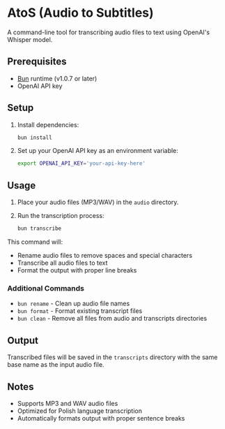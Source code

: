 # AtoS (Audio to Subtitles)

A command-line tool for transcribing audio files to text using OpenAI's Whisper model.

## Prerequisites

- [Bun](https://bun.sh) runtime (v1.0.7 or later)
- OpenAI API key

## Setup

1. Install dependencies:

   ```bash
   bun install
   ```

2. Set up your OpenAI API key as an environment variable:

   ```bash
   export OPENAI_API_KEY='your-api-key-here'
   ```

## Usage

1. Place your audio files (MP3/WAV) in the `audio` directory.

2. Run the transcription process:

   ```bash
   bun transcribe
   ```

This command will:

- Rename audio files to remove spaces and special characters
- Transcribe all audio files to text
- Format the output with proper line breaks

### Additional Commands

- `bun rename` - Clean up audio file names
- `bun format` - Format existing transcript files
- `bun clean` - Remove all files from audio and transcripts directories

## Output

Transcribed files will be saved in the `transcripts` directory with the same base name as the input audio file.

## Notes

- Supports MP3 and WAV audio files
- Optimized for Polish language transcription
- Automatically formats output with proper sentence breaks
